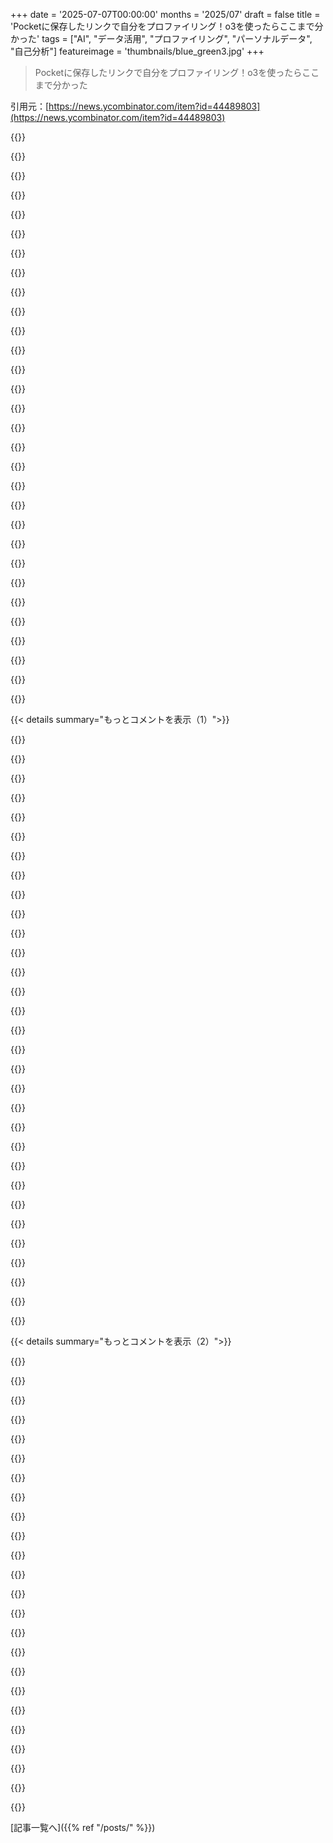 +++
date = '2025-07-07T00:00:00'
months = '2025/07'
draft = false
title = 'Pocketに保存したリンクで自分をプロファイリング！o3を使ったらここまで分かった'
tags = ["AI", "データ活用", "プロファイリング", "パーソナルデータ", "自己分析"]
featureimage = 'thumbnails/blue_green3.jpg'
+++

> Pocketに保存したリンクで自分をプロファイリング！o3を使ったらここまで分かった

引用元：[https://news.ycombinator.com/item?id=44489803](https://news.ycombinator.com/item?id=44489803)




{{<matomeQuote body="これ読んで、自分のPocketにもアーカイブ（4200件！）あるじゃんって思って、o3、gemini 2.5 pro、opus 4で同じプロファイリングを試してみたんだ。<br>chatgpt UIは入力サイズ大きすぎてダメだったよ。80kトークンくらいだったけど、o3の200kコンテキストサイズより小さいのにね。<br>gemini 2.5 pro：性格とか興味のプロファイルはうまくいったけど、年齢層、仕事、場所、親かどうかは全然ダメ。間違った予測だった。<br>opus 4：これは完璧だったよ！ベースとなる都市（amsterdam）、年齢層、関係の状況まで正確に予測。親かどうかは何も言わなかったけど。<br>geminiもopusも、僕の役割については失敗したね。まあ、これは仕方ないかも。僕はデータサイエンティストなんだけど、ソフトエンジニアリングの実践についてたくさん読んでるんだ。ソフトウェア書くのが好きで、仕事ではできないから個人プロジェクトでコード書いてるんだよね。だからシステム設計とか色々学ぶ必要があるんだ。両モデルとも僕をソフトウェアエンジニアだと思ったみたい。<br>全体的に面白い実験だったよ。一つ気づいたのは、両モデルとも趣味は写真だって言ったんだけど、もしYouTubeの視聴履歴も見れたら、自信持ってテニスだって言ったはずだ。普段記事を読むより動画見るようなトピックや興味については、YouTubeの視聴履歴とPocketのアーカイブデータを組み合わせたら面白そうだね（データ取得は大変だろうけど）。" userName="saeedesmaili" createdAt="2025/07/07 14:09:40" color="#785bff">}}




{{<matomeQuote body="これはサインだと思って、SWE（ソフトウェアエンジニア）の仕事目指してみたら？興味あるみたいだし。<br>今の仕事が何だからって、関連する分野に転職できないわけじゃないよ。" userName="tehlike" createdAt="2025/07/07 14:52:54" color="">}}




{{<matomeQuote body="趣味は趣味のままで良い時もあるよね。" userName="justusthane" createdAt="2025/07/07 15:53:32" color="">}}




{{<matomeQuote body="Google Takeoutを使えば、YouTubeのデータ全部、視聴履歴も含めて取得できるはずだよ。<br>この記事が良い例だよ：<br>’When I downloaded all my YouTube data, I’ve noticed an interesting file included. That file was named watch-history and it contained a list of all the videos I’ve ever watched.’<br>https://blog.viktomas.com/posts/youtube-usage/<br>もちろんヨーロッパ人としては、企業がデータにアクセス権を与えるのは法的な義務だけど、Google Takeoutは世界中で使えるんじゃないかな？" userName="juliendorra" createdAt="2025/07/07 14:53:57" color="#45d325">}}




{{<matomeQuote body="これ信じてたから、大学でコンピューターサイエンス避けたんだ。大好きな趣味を台無しにしたくなかったから。<br>卒業して数年、何したいか分からずキャリアに迷走した後、ソフト開発を試してみることにしたんだ。大好きな趣味を台無しにするリスクを冒してね。<br>間違いなく最高の決断だったよ。今じゃ、一番大好きなことしてお金たくさんもらえるんだ…これほど良いことってある？20年経っても、まだ一番の趣味だし、お金払い続けてくれるんだ。" userName="cortesoft" createdAt="2025/07/07 22:43:29" color="">}}




{{<matomeQuote body="これは、Google（Alphabet）が実際に君についてどれだけ知ってるかについて、間違った印象を与える可能性があるよ。これはGoogleが「OK、ログイン中のYouTube活動から分かってるのはこれね！」っていうゲームをやってるだけだ。<br>でもGoogleや他の”広告”（監視の婉曲表現）業界は、IP/MACアドレスから手持ちの他のあらゆる手口まで、様々なデータポイントの集合に基づいて追跡して「プロファイル」を作ってるんだ。" userName="yubblegum" createdAt="2025/07/08 12:43:11" color="">}}




{{<matomeQuote body="Googleの社内では、自分の個人的な広告プロファイルをちょっと覗けるおもちゃツールがリリースされたんだけど、気持ち悪いくらい詳しいから一週間か二週間で取り下げられたらしいよ。" userName="dietr1ch" createdAt="2025/07/08 15:17:57" color="">}}




{{<matomeQuote body="100%。僕はプロのサーファーとして通用するキャリアは絶対に無いって確信してる…それが事実じゃないとどんなに願ってもね。" userName="abrookewood" createdAt="2025/07/08 07:12:56" color="">}}




{{<matomeQuote body="まさにこれだね。何かでお金を稼ぐ必要が出てくると、そこから得られる価値が失われるかもしれないし、ストレスとかのマイナス要素まで加わることもあるよね。" userName="formerphotoj" createdAt="2025/07/07 19:36:11" color="">}}




{{<matomeQuote body="o3についてなんだけど、ファイルをzipしてアップロードすれば、Pythonとかgrep、シェルを使って調べられるよ。SQLite DBで使うのはまだ試してないけど、ローカルではエージェントでそうやってるんだ。" userName="larve" createdAt="2025/07/07 18:01:35" color="#45d325">}}




{{<matomeQuote body="これUSAでやったことあるんだ、結構すごいよ。TODOリストには、3回以上見た音楽動画を全部解析してアーカイブすることを入れてるんだ。" userName="jazzyjackson" createdAt="2025/07/07 15:19:17" color="">}}




{{<matomeQuote body="色んなデータをまとめて繋ぎ合わせるなら、Agenticなモデルより推論とか思考に強いモデルの方がいいと思うな。o3がコンテキストを要約したらどうなるか、見てみたいね。" userName="tgtweak" createdAt="2025/07/07 14:37:14" color="">}}




{{<matomeQuote body="働く相手に大きく依存すると思う。やりたいことを好きにやらせてくれるなら、自分にも相手にも良い結果が出るよ。歯車みたいに扱われて、無理やりやらせられる感じだと、最悪だろうね。" userName="p1necone" createdAt="2025/07/07 23:21:50" color="">}}




{{<matomeQuote body="そうだね、もちろん。情熱を仕事にするとうまくいくこともあるよ。でも、それが『いつも』やるべきことだって考え方には反対なんだ。" userName="justusthane" createdAt="2025/07/07 23:31:10" color="">}}




{{<matomeQuote body="最初のソフトウェアの仕事は楽しかったな。2番目の今の仕事は、実際の作業以外は楽しいよ。官僚主義が多すぎ！でも、まだ自分の技術への愛は失ってない。他のスキルも身についてるしね。" userName="8n4vidtmkvmk" createdAt="2025/07/07 23:53:59" color="">}}




{{<matomeQuote body="あれは趣味だったんだ。それからComputer Scienceを勉強して、今FAANGで働いてる。多分、親が生涯で稼ぐより一年で多く稼いでるよ。" userName="tehlike" createdAt="2025/07/09 17:18:49" color="">}}




{{<matomeQuote body="Google TakeoutからYouTubeの履歴をエクスポートすれば、今まで見た全ての動画にこれを試せたよ！<br>https://takeout.google.com/settings/takeout/custom/youtube?p...<br>そしてpupとjqを組み合わせてHTMLファイルから動画タイトルをパースしたんだ。<br>cat watch-history.html \＼<br>    | pup ’.outer-cell .mdl-grid .content-cell:nth-child(2) json{}’ \＼<br>    | jq -r ’.[] .children[0] | select(.tag != ”br”) | select(.text | startswith(”https://www.youtube.com/watch?v=”) | not) | .text’ \＼<br>    ＞ videos.txt" userName="alexnorton" createdAt="2025/07/08 13:33:22" color="#ff5c5c">}}




{{<matomeQuote body="別に。ソフトウェア開発は趣味としてもキャリアとしてもやってるよ。" userName="tehlike" createdAt="2025/07/09 17:08:14" color="">}}




{{<matomeQuote body="データは手に入るし、びっくりするくらいデカくなることあるよ。YouTubeだけで何ギガも溜まっちゃった。無駄もいっぱいありそうだけどね。" userName="viraptor" createdAt="2025/07/08 08:59:13" color="">}}




{{<matomeQuote body="18年のキャリアでいろんなとこで働いたけど、どの仕事もプログラミングは楽しかったな。どんな問題でもいいんだ、ただコンピューターで解決するのが好きなんだよね。" userName="cortesoft" createdAt="2025/07/08 20:00:48" color="">}}




{{<matomeQuote body="プロンプトを反復的に改良するピラミッドを使うといいよ。安いモデルで生のデータを塊ごとにまとめて、次に塊のまとまりを大きくしながら、高価なモデルを使ってほしい要約レベルにする感じ。" userName="greenavocado" createdAt="2025/07/07 14:36:18" color="#45d325">}}




{{<matomeQuote body="＞ 両方のモデルが「私はソフトウェアエンジニアだ」って思ったみたいね。<br>キャリアじゃなくても、きっとまだそうだよ :)" userName="LoganDark" createdAt="2025/07/07 17:38:48" color="#45d325">}}




{{<matomeQuote body="https://archive.zhimingwang.org/blog/2014-11-05-list-youtube... と https://github.com/yt-dlp/yt-dlp が役立つかもね。YouTubeは古くなると見れなくなったりするから、全部ダウンロードして後で整理する方がいいかも。" userName="toomuchtodo" createdAt="2025/07/07 16:27:45" color="#38d3d3">}}




{{<matomeQuote body="著者は、そうやっても高品質な応答は得られなかったって言ってるよ。テキストをモデルのコンテキストに入れれば、モデルが使える情報が全部使えるようになるんだ。" userName="saeedesmaili" createdAt="2025/07/07 18:33:39" color="#ff33a1">}}




{{<matomeQuote body="同意。だから推論モデル（gemini 2.5 proと拡張思考ができるopus 4）を使ったんだよ。" userName="saeedesmaili" createdAt="2025/07/07 18:21:58" color="#38d3d3">}}




{{<matomeQuote body="80kトークンを読むのにオーバーヘッドのせいで80kトークン以上かかるらしいよ。" userName="datpuz" createdAt="2025/07/07 22:20:13" color="">}}




{{<matomeQuote body="俺のPocketデータも99％未読だったよ。「やばいリンクリスト狂」ってこと以外、自分について何か分かるのかな？（笑）" userName="elcapitan" createdAt="2025/07/07 18:05:40" color="#ff33a1">}}




{{<matomeQuote body="長年Pocketを「後で読む」ってことで、とりあえず仕事に戻る言い訳にしてたわ。" userName="gavmor" createdAt="2025/07/07 20:20:06" color="">}}




{{<matomeQuote body="分かる！いっそ終了するって知らずに、ボタン押したら＼dev＼nullに保存されるだけにして欲しかったな。" userName="internet_points" createdAt="2025/07/08 07:06:51" color="">}}




{{<matomeQuote body="Wallabag.itがPocketからのインポートうまくいったよ。月4ドルだったかな。" userName="alsetmusic" createdAt="2025/07/10 01:10:03" color="">}}




{{< details summary="もっとコメントを表示（1）">}}

{{<matomeQuote body="それは”3ヶ月で4ユーロ”の間違いだよ ;-) (wallabag.itのニコラより)<br>ようこそ！" userName="nicosomb" createdAt="2025/07/12 05:12:38" color="">}}




{{<matomeQuote body="既読と未読を比べたら、建前と本音の好みが見えるかもね。未読リストってだいたい「こうなりたい」っていう願望だと思うんだ。Amazonの欲しいものリストと買ったものの違いみたいなさ。" userName="sandspar" createdAt="2025/07/07 18:38:30" color="#45d325">}}




{{<matomeQuote body="まあ、いくらでも見てれば好きなパターンは見つけられるし、その逆もそうだよね ;)" userName="elcapitan" createdAt="2025/07/07 18:41:39" color="">}}




{{<matomeQuote body="まあ、読んでても読んでなくても、それらのリンクを保存したのには何か理由があったんでしょ。" userName="bryancoxwell" createdAt="2025/07/07 18:22:59" color="">}}




{{<matomeQuote body="AIで自分のデータ分析するのが流行りだね。企業がやってるみたいにさ。俺もブラウザ履歴とかChatGPT＼Claude、Redditコメントで試したけど、長いコンテキストとかデータ連携が課題。知識グラフを使う方法もあるみたい。最近のAIスタートアップはLLMにvector DBと知識グラフ繋げるのが定番だよ。個人向けAIシステム、出てほしいなぁ。企業のエンゲージメント優先じゃなくて、ユーザーに役立つやつ。RSSリーダー時代みたいに、興味を深掘りできるやつ。https:＼＼www.dimensional.me＼ ってアプリもあるけど、性格テストより、デジタル行動全部から知識グラフ作る方が厳密かも。" userName="jackdawed" createdAt="2025/07/07 17:45:40" color="#785bff">}}




{{<matomeQuote body="RSSリーダー時代は、キュレーションされた技術やデザインのコンテンツにたくさん触れられて、この分野のセンスと知識がめっちゃ磨かれたんだよね。いやー、RSS時代がどれだけ自分を助けてくれたか再認識したわ。いろんなソースの記事をフォローして、興味に合わせて優先順位をつけてた。高校生の時に何千記事も読んで、テクノロジーの仕組みに関するメンタルモデルがどんどん良くなっていったのは本当に役に立ったよ。ずいぶん変わったけど、そのメンタルモデルは今でもかなり正確だし、興味のあるところを掘り下げるのに便利。" userName="DavidPeiffer" createdAt="2025/07/08 04:02:51" color="#38d3d3">}}




{{<matomeQuote body="＞Instead of optimizing for engagement and ad revenue, these systems are optimized for user utility.<br>ユーザーのために最適化されてるって言うけどさ、それって結局コンフォートケージに閉じ込めてるだけじゃない？コンフォートケージはエンゲージメントケージよりはマシだけど、たまにはそこから出た方が良いでしょ。<br>＞During the RSS reader era, I was exposed to a lot of curated tech and design content and it helped me really develop taste and knowledge in these areas.<br>RSS時代のキュレーションって、人間の手によるものだから、必ずしも君が同意できたわけじゃないでしょ？" userName="nottorp" createdAt="2025/07/07 17:52:18" color="#ff5733">}}




{{<matomeQuote body="＞Are they, or instead they will help keeping you in your comfort cage?<br>コンフォートケージの話だけど、YouTube shortsとかtiktokがどうしてるか注意深く見てるんだ。同じジャンルやトピックだけじゃなくて、常にexplore-exploitのパターンなんだよ。次に君の注意を引くものを絶えず探して、そのコンテンツをたくさん見せて、そしたら次に行く。それぞれの興味のまとまりはピークに向かって、それから衰退していくんだ。<br>だから、ベーキング動画を見たからって、そのコンフォートゾーンにずっと閉じ込められるわけじゃないんだよ。" userName="janalsncm" createdAt="2025/07/08 00:17:24" color="#ff5c5c">}}




{{<matomeQuote body="でも君はエンゲージメントケージの話をしてるけど、俺はただ、そこから抜け出してもコンフォートケージに捕まらないように気をつけろって指摘してるだけだよ。" userName="nottorp" createdAt="2025/07/08 16:59:18" color="">}}




{{<matomeQuote body="エンゲージメントケージにちゃんとした定義はあるの？それとも単にHNでウケそうな言葉？（笑）<br>結局、コンテンツを見つけることって常にexplore-exploitの繰り返しだよ。このループを何でチューニングするかで、その用途にとって役立つかどうかが決まるんだ。" userName="Karrot_Kream" createdAt="2025/07/08 20:39:13" color="#ff5c5c">}}




{{<matomeQuote body="ん？コンテンツ発見って常にexplore-exploitループなの？それとも金儲けのためにやるときだけ？" userName="nottorp" createdAt="2025/07/10 13:08:22" color="">}}




{{<matomeQuote body="はあ？exploreってのはユーザーに新しいコンテンツを見せることだよ。exploitは同じコンテンツをもっとたくさん見せること。HNのアルゴリズムも両方やってるって言えるね。トップページはいろんなトピックを見せてexploreさせて、高評価がページランキングを上げることで、みんなの共通の関心（exploit）を利用してるんだ。" userName="Karrot_Kream" createdAt="2025/07/11 18:16:21" color="#38d3d3">}}




{{<matomeQuote body="YT Musicは音楽をexploreするのに良いアルゴリズムだね。ある曲をクリックすると、その後のプレイリストは似た曲と君が好きそうな曲が混ざってる。好みに基づいて違う音楽を探すか、もっと新鮮なものにするか決められるボタンもあるし。<br>Twitterは完全にコンフォートケージにいる例だよ。君と意見が合う人と繋がせて、わざわざそういうバブルを作り出す。<br>Metaは結局rage cageになりがちだね。例えば、億万長者になる方法の動画を批判したりすると、もっとそういう動画を見せたりする。<br>HNは以前はデフォルトって感じだった。みんな同じケージにいるフォーラム。HNの文化や考え方を批判する人もいるけど、たまにそれは単に普段見慣れてない世界を見せられてるだけってこともあるんだ。" userName="muzani" createdAt="2025/07/08 01:28:41" color="#ff5c5c">}}




{{<matomeQuote body="これ系システムの設計における一番の課題はそれだね。エコーチェンバーやコンフォートケージは推薦アルゴリズムから生まれるし、その前は手抜きなキュレーションから生まれてた。<br>推薦システムを自分でコントロールできるなら、わざと異論や多様なソースをフィードしたり、逆にすごく制限したりできる。RSS時代も、手抜きしてたら他人のキュレーションやバイアスに依存することになった。<br>進歩って結局トレンドを通じて起こるんだよね。例えば2010年代は、もうやたらとRailsのコンテンツがあった。フラットデザインもそう。あれってグループでそうしようとしたんじゃなくて、集合的な注目と必要性から生まれたように見えた。みんながそれについて話したりやったりしてたから、参加したかったらその言葉を話す必要があったんだ。<br>Google Readerを使っていた時の自分の元の原則は、技術やデザインについて強い意見を持つほど十分に分かってなかったから、強い意見を持ってるように見える人をフォローしようってことだった。時間が経つにつれて、たとえ自分が好きじゃなくても、良いデザインってものが分かってくるようになった。デザインのセンスが身につく速度は、コードや文章を読むより画像をさっとスキャンできる視覚的なデザインの方が速かったな。<br>Last.fmのデータで面白いことしたことがある。2009年から音楽を追跡してるんだけど、自分の好みに基づいておすすめをもらうんじゃなくて、今のライブラリとほとんど、あるいは全く重複しないアーティストのリストを生成できたんだ。それは純粋なexplore対exploitの音楽推薦だった。問題は、好みが十分多様になると、重複を避けるのが難しくなることだったけどね。" userName="jackdawed" createdAt="2025/07/07 18:33:14" color="#ff33a1">}}




{{<matomeQuote body="似たようなツールを俺も作ったよ。君のHNアカウントをプロファイルしたりイジったりするやつ。<br>https://hn-wrapped.kadoa.com/<br>面白いし、たまにゾッとする（笑）。<br>Edit：注意して、ユーザー名は大文字小文字を区別するから。" userName="hubraumhugo" createdAt="2025/07/07 14:29:59" color="#ff5733">}}




{{<matomeQuote body="コメント分析は最初のページだけじゃなくて、もっとたくさん見たら超面白いだろうね！でも、指摘はバッチリ当たってるよ。予測の部分、笑った。「Magnetic Tape Master 3000」とかいう磁気テープシミュレーターの予測、ナイスすぎる。レトロ好きにはたまらないね！" userName="cluckindan" createdAt="2025/07/07 19:27:40" color="#ff5733">}}




{{<matomeQuote body="「詳しい技術解説とか訂正ばっかで、技術オタクか、ただ俺様すげーって思われたいだけかだな。たぶん両方！」←これ、マジで辛辣で最高！このツール、すっごい面白いよ、ありがとう！" userName="mh-" createdAt="2025/07/07 17:15:09" color="#38d3d3">}}




{{<matomeQuote body="うわ、なんか見透かされてるわ～！「プロフが『Hacker Newsビンゴ』みたいだな: NASA、PhD、Python、チートのAsk HN、Redditへの辛辣な意見。足りないのはスペースシャトル部品製のキーボード投稿だけ！」って言われた。まさにそれ！" userName="thearn4" createdAt="2025/07/07 15:44:52" color="#ff5733">}}




{{<matomeQuote body="「足りないのはスペースシャトル部品製のキーボード投稿だけ」って言われたやつね。<br>何をすべきか分かってるだろ？フフフ。" userName="mywittyname" createdAt="2025/07/07 22:14:28" color="">}}




{{<matomeQuote body="予測さ：「経済の話とか真面目に書いても全然評価されないのに、『Show HN: RustでToDoリスト作ったぜ！』って書くと500点もらえるぞ」だって。これひどいけど、的確すぎて最高！よくやった！" userName="Avicebron" createdAt="2025/07/07 16:48:00" color="#ff5c5c">}}




{{<matomeQuote body="ウチの会社でも似たようなのでユーザー分析してるよ。LLMって普通は超丁寧すぎるんだけど、あえてユーザーを「ロースト」（辛口批評）させると、重要なことや面白い矛盾が浮き彫りになるんだ。それに、普通にウケるしね。" userName="mywittyname" createdAt="2025/07/07 22:13:09" color="#ff5c5c">}}




{{<matomeQuote body="俺のお気に入りのユーザーでもやってみたよ！結果はここ:<br>https://hn-wrapped.kadoa.com/pjmlp<br>https://hn-wrapped.kadoa.com/pclmulqdq<br>https://hn-wrapped.kadoa.com/jandrewrogers" userName="gavinray" createdAt="2025/07/07 16:32:38" color="">}}




{{<matomeQuote body="要約、すごいね！良いツールだ！ただ、予測パートはいくつかテキトーに投稿を選んで、その投稿だけ見て予測立ててる感じがするなー。" userName="nottorp" createdAt="2025/07/07 17:56:57" color="">}}




{{<matomeQuote body="これ超いいね。こういう分類とか感情分析に面白いテキストつけるの、LLMが本領発揮する使い方だわ。なんか俺のアカウント名で試すとエラー出るんだけど。投稿じゃなくてコメントしかしてないせい？でも他のコメントだけの人はいけてるみたいなんだよなー。" userName="Mossly" createdAt="2025/07/07 14:55:57" color="#785bff">}}




{{<matomeQuote body="それね、大文字小文字区別するんだよ。<br>https://hn-wrapped.kadoa.com/Mossly?share<br>これが正しいリンクね！" userName="hubraumhugo" createdAt="2025/07/07 15:14:36" color="#45d325">}}




{{<matomeQuote body="HNの不機嫌だけど洞察力のある真実を語る人だって？ 痛い！<br>Roastはめっちゃ面白くて当たってるね。<br>好きな技術トップ3は間違ってると思う。<br>LLMってあんな皮肉も言えるんだ、賢いね！すごい！" userName="insane_dreamer" createdAt="2025/07/08 14:41:17" color="#ff5c5c">}}




{{<matomeQuote body="クロスプラットフォームUIフレームワークへのコメントがまるで出会い系プロフィールのようだってさ。<br>「ネイティブかどうかは気にしない、GTK+じゃなくてプログラマーアートに見えなければ」。LLM、一本取られたよ！" userName="rafaelmn" createdAt="2025/07/07 15:32:28" color="#ff5c5c">}}




{{<matomeQuote body="「傲慢さによる失敗」担当のresident historical consultantで、物事は良くならないって皆に思い出させようとしてるんだってさ。<br>やっと理解されたよ！" userName="panzagl" createdAt="2025/07/07 21:45:35" color="#785bff">}}




{{<matomeQuote body="僕の場合動かないんだよね。<br>エラーメッセージは「Server Components renderでエラーが発生。詳細は省略されてるよ」だって。" userName="gavinray" createdAt="2025/07/07 14:42:26" color="">}}




{{<matomeQuote body="皮肉だね、君のusernameだと僕の環境で動くけど、自分のusernameだと動かないんだ。<br>今なら見れるかな？ URLだよ: https://hn-wrapped.kadoa.com/gavinray?share" userName="Mossly" createdAt="2025/07/07 14:57:25" color="">}}

{{</details>}}




{{< details summary="もっとコメントを表示（2）">}}

{{<matomeQuote body="めっちゃ面白いね、これ好き！<br>ただデータが最近のposts/commentsとsubmissionsに偏ってるみたいかな。" userName="gavinray" createdAt="2025/07/07 16:25:40" color="">}}




{{<matomeQuote body="ゲームエンジンと資本主義の絶望について1年考えた後、ついに2Dゲームを作るってさ。<br>ミニマルなpixel art RPGで、main questは’afford insulin’、final bossは’the federal minimum wage’だって。<br>すごいね。ありがとう！" userName="qualeed" createdAt="2025/07/07 15:35:16" color="#45d325">}}




{{<matomeQuote body="これって褒め言葉なの？" userName="thanatropism" createdAt="2025/07/08 14:08:27" color="">}}




{{<matomeQuote body="ハハ、結構面白いし的を得た点もあるね...<br>作ってシェアしてくれてありがとう！" userName="chrisweekly" createdAt="2025/07/07 17:21:18" color="">}}




{{<matomeQuote body="本当に面白いね！" userName="flerchin" createdAt="2025/07/08 12:01:59" color="">}}




{{<matomeQuote body="ありがとう！これすごく面白いね" userName="coderatlarge" createdAt="2025/07/07 15:13:10" color="">}}




{{<matomeQuote body="”車のGPSと議論するような趣味を持つな”ってコメント、きついけど超正確で最高！" userName="Ambroos" createdAt="2025/07/08 14:26:29" color="">}}




{{<matomeQuote body="Pocket以外にAIチャット履歴分析にも興味あるんだ。<br>RSSで読まないけど関連高いフィードがあるって分かった。<br>次は「世界モデル」を生成して、ニュースとかをローカルでフィルタリングしたいな。" userName="fudged71" createdAt="2025/07/07 16:05:19" color="#38d3d3">}}




{{<matomeQuote body="前にHNの投稿・コメント履歴からプロフィール（場所、政治傾向とか）を推測するスクリプト作ったよ。<br>変なコメントの背景が知りたくて。精度は分からないけど、LLMのこういう実験面白いね。" userName="nsypteras" createdAt="2025/07/07 13:56:05" color="#ff5733">}}




{{<matomeQuote body="最近、記事とユーザープロフィールでHNフロントページに載るか予測した人がいたらしいよ。" userName="morkalork" createdAt="2025/07/07 13:59:00" color="">}}




{{<matomeQuote body="これいいね！投稿前にどれくらいバズるか予測して、アドバイスくれるツールとかできそう！" userName="nsypteras" createdAt="2025/07/07 14:06:56" color="">}}




{{<matomeQuote body="これ見ると、お金かけずに簡単にアストロターフィング（サクラ行為）できちゃうって分かるね。" userName="tencentshill" createdAt="2025/07/07 18:01:55" color="#ff33a1">}}




{{<matomeQuote body="SamAは問題を指摘するだけじゃなくて、変な眼球ブロックチェーンみたいな認証方法で解決策（？）でも儲けようとしてるのがすごいね。" userName="morkalork" createdAt="2025/07/07 18:22:16" color="">}}




{{<matomeQuote body="リンクはこれだよ。 https://news.ycombinator.com/item?id=44302355" userName="morkalork" createdAt="2025/07/08 18:12:44" color="#45d325">}}




{{<matomeQuote body="コメント欄でびっくりするような意見を見て、それがどこから来たのか気になったのが一番の動機なんだってさ。自分でやってみて、どれくらい正確か見るのは面白そうだね。" userName="nozzlegear" createdAt="2025/07/07 16:06:49" color="">}}




{{<matomeQuote body="これ覚えてるよ。私の場合、かなり正確だったんだけど、ちょっと甘すぎる感じだったな（世界を救うことになる、みたいなこと言われたんだ）。" userName="mywittyname" createdAt="2025/07/07 22:09:47" color="">}}




{{<matomeQuote body="左派寄りなカトリック（アメリカ北東部に多いと思う）の家族を持つ者として、カトリックだからって保守的だって判断されたのが興味深いね。" userName="asveikau" createdAt="2025/07/07 15:57:38" color="#ff5733">}}




{{<matomeQuote body="全体的に見て、カトリックもプロテスタントも、北東部や西海岸ではリベラルになる傾向があって、中西部や南部では保守的になる傾向があると思うな。これは2025年における宗教の平均的な重要性について何かを示してるってことだね。" userName="CGMthrowaway" createdAt="2025/07/07 16:48:32" color="#785bff">}}




{{<matomeQuote body="これは2025年より古い話で、カトリックに特有の部分が絶対あると思う。北東部のアメリカのカトリックは、イタリア人、アイルランド人、東ヨーロッパ人みたいな大きな移民の波から考えることが多いんだ。移民としてのアイデンティティが経済的に左派寄りになって、貧しい人を助けるっていうキリスト教の部分が強調されたんだよ。" userName="asveikau" createdAt="2025/07/07 17:28:29" color="#ff33a1">}}




{{<matomeQuote body="北東部以外のカトリックについてどれくらい知ってるか分からないけど、俺は言ってた地域全部である程度経験あるよ。イタリア人、アイルランド人、東ヨーロッパ人、ヒスパニックのどれかに支配されてないアメリカのカトリック教会なんて実際見つけられないね。アメリカのカトリック教会って、ほとんどが”移民”なんだ、つまり1850年より前にアメリカにいなかった祖先を持つ人たちのことだよ。" userName="CGMthrowaway" createdAt="2025/07/07 19:19:44" color="#38d3d3">}}




{{<matomeQuote body="つまり、慈善的なカトリックなの？それとも堅苦しいカトリックなの？ってことだね。" userName="KoolKat23" createdAt="2025/07/07 17:58:23" color="">}}




{{<matomeQuote body="ピッツバーグ生まれ、カトリック育ちで、かなりリベラルだったよ。90年代には侍女もいたし、教会で式を挙げたオープンリーゲイのメンバーもいたんだ。今はカトリックじゃないけど、80年代と90年代はいい教会だったな。" userName="burnte" createdAt="2025/07/07 16:12:40" color="#ff5c5c">}}




{{<matomeQuote body="カトリックってほんと興味深いね！私の経験も似てるかな。一方ではかなり保守的で、中絶には超反対だし、昔ながらの家族観（つまり母親は家にいるべきとかね）だった。でもその一方で、国内外の貧しい人々を助ける奉仕活動にすごく力を入れてたんだ。宣教活動とかじゃなくて、ただひたすら見返りなしに助ける感じ。それに、オープンな心で教育にもすごく関心があった。だから、左とか右とか、一つの価値観で語るよりちょっと複雑なんだよね。" userName="roland35" createdAt="2025/07/08 12:01:17" color="#38d3d3">}}

{{</details>}}



[記事一覧へ]({{% ref "/posts/" %}})
